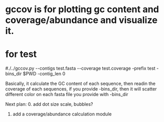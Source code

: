 # gccov is for plotting gc content and coverage/abundance and visualize it. 
#
# for test
#./../gccov.py --contigs test.fasta --coverage test.coverage -prefix test -bins_dir $PWD  -contig_len 0

Basically, it calculate the GC content of each sequence, then readin the coverage of each sequences, if you provide -bins_dir, then it will scatter different color on each fasta file you provide with -bins_dir

Next plan:
0. add dot size scale, bubbles?
1. add a coverage/abundance calculation module
